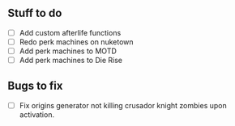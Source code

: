 ## Stuff to do
- [ ] Add custom afterlife functions 
- [ ] Redo perk machines on nuketown
- [ ] Add perk machines to MOTD 
- [ ] Add perk machines to Die Rise

## Bugs to fix

- [ ] Fix origins generator not killing crusador knight zombies upon activation.
